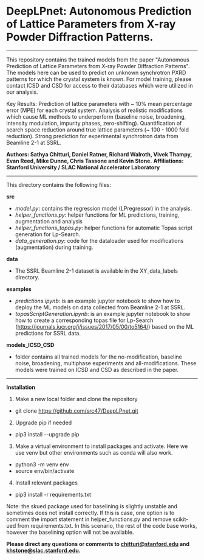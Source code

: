 # DeepLPnet: Autonomous Prediction of Lattice Parameters from X-ray Powder Diffraction Patterns.

-----------------------------------------------------------------------------------------------------------------------------------------------------------------
This repository contains the trained models from the paper "Autonomous Prediction of Lattice Parameters from X-ray Powder Diffraction Patterns". The models here can be used to predict on unknown synchrotron PXRD patterns for which the crystal system is known. For model training, please contact ICSD and CSD for access to their databases which were utilized in our analysis. 

Key Results: Prediction of lattice parameters with ~ 10% mean percentage error (MPE) for each crystal system. Analysis of realistic modifications which cause ML methods to underperform (baseline noise, broadening, intensity modulation, impurity phases, zero-shifting). Quantification of search space reduction around true lattice parameters (~ 100 - 1000 fold reduction). Strong prediction for experimental synchrotron data from Beamline 2-1 at SSRL. 

**Authors: Sathya Chitturi, Daniel Ratner, Richard Walroth, Vivek Thampy, Evan Reed, Mike Dunne, Chris Tassone and Kevin Stone.**
**Affiliations: Stanford University / SLAC National Accelerator Laboratory**

---

This directory contains the following files: 

**src** 

* *model.py*: contains the regression model (LPregressor) in the analysis. 
* *helper_functions.py*: helper functions for ML predictions, training, augmentation and analysis
* *helper_functions_topas.py*: helper functions for automatic Topas script generation for Lp-Search. 
* *data_generation.py*: code for the dataloader used for modifications (augmentation) during training.

**data** 

* The SSRL Beamline 2-1 dataset is available in the XY_data_labels directory.

**examples** 

* *predictions.ipynb*: is an example jupyter notebook to show how to deploy the ML models on data collected from Beamline 2-1 at SSRL. 
* *topasScriptGeneration.ipynb*: is an example jupyter notebook to show how to create a corresponding topas file for Lp-Search (https://journals.iucr.org/j/issues/2017/05/00/to5164/) based on the ML predictions for SSRL data. 

**models_ICSD_CSD** 

* folder contains all trained models for the no-modification, baseline noise, broadening, multiphase experiments and all-modifications. These models were trained on ICSD and CSD as described in the paper. 

---

**Installation** 

1) Make a new local folder and clone the repository

* git clone https://github.com/src47/DeepLPnet.git

2) Upgrade pip if needed

* pip3 install --upgrade pip

3) Make a virtual environment to install packages and activate. Here we use venv but other environments such as conda will also work. 

* python3 -m venv env 
* source env/bin/activate

4) Install relevant packages

* pip3 install -r requirements.txt

Note: the skued package used for baselining is slightly unstable and sometimes does not install correctly. If this is case, one option is to comment the import statement in helper_functions.py and remove scikit-ued from requirements.txt. In this scenario, the rest of the code base works, however the baselining option will not be available. 

**Please direct any questions or comments to chitturi@stanford.edu and khstone@slac.stanford.edu.** 

